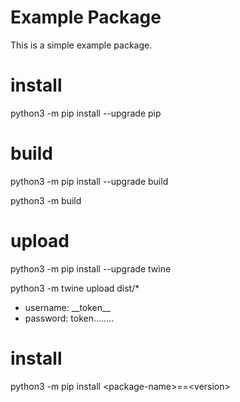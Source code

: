 # Example Package
This is a simple example package. 

# install
python3 -m pip install --upgrade pip

# build
python3 -m pip install --upgrade build

python3 -m build

# upload
python3 -m pip install --upgrade twine

python3 -m twine upload dist/*

- username: \_\_token\_\_
- password: token........

# install
python3 -m pip install \<package-name\>==\<version\>
